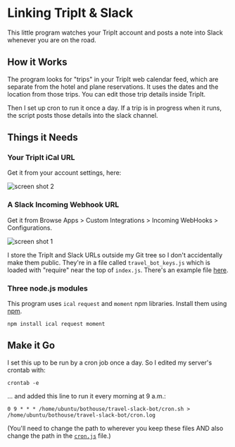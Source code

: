 # Linking TripIt & Slack

This little program watches your TripIt account and posts a note into Slack whenever you are on the road.

## How it Works

The program looks for "trips" in your TripIt web calendar feed, which are separate from the hotel and plane reservations. It uses the dates and the location from those trips. You can edit those trip details inside TripIt.

Then I set up cron to run it once a day. If a trip is in progress when it runs, the script posts those details into the slack channel.

## Things it Needs

### Your TripIt iCal URL

Get it from your account settings, here:

![screen shot 2](https://github.com/ReallyGoodSmarts/travel-slack-bot/blob/master/images/ScreenShot38.png)

### A Slack Incoming Webhook URL

Get it from Browse Apps > Custom Integrations > Incoming WebHooks > Configurations.

![screen shot 1](https://github.com/ReallyGoodSmarts/travel-slack-bot/blob/master/images/ScreenShot17.png)

I store the TripIt and Slack URLs outside my Git tree so I don't accidentally make them public. They're in a file called `travel_bot_keys.js` which is loaded with "require" near the top of `index.js`. There's an example file [here](/examples/travel_bot_keys.js).

### Three node.js modules

This program uses `ical` `request` and `moment` npm libraries. Install them using [npm](https://www.npmjs.com/).

```
npm install ical request moment 
```

## Make it Go

I set this up to be run by a cron job once a day. So I edited my server's crontab with:

```
crontab -e
```

... and added this line to run it every morning at 9 a.m.:

```
0 9 * * * /home/ubuntu/bothouse/travel-slack-bot/cron.sh > /home/ubuntu/bothouse/travel-slack-bot/cron.log
```

(You'll need to change the path to wherever you keep these files AND also change the path in the [`cron.js`](https://github.com/ReallyGoodSmarts/travel-slack-bot/blob/master/cron.sh) file.)

